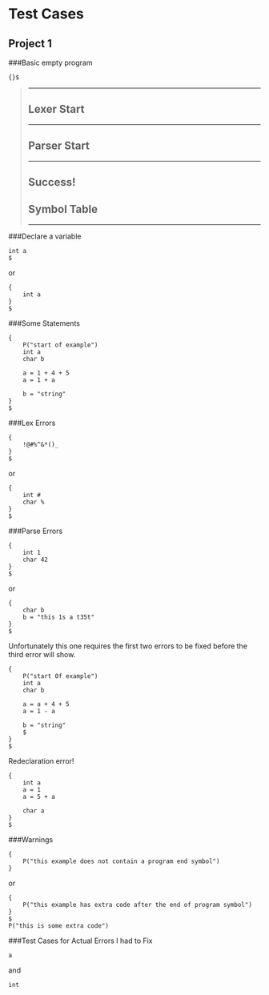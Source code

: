 Test Cases
==========

Project 1
---------
###Basic empty program
```
{}$
```
>------------
>Lexer Start
>------------
>------------
>Parser Start
>------------
>------------
>Success!
>------------
> 
>Symbol Table
>------------
>------------

###Declare a variable
```
int a
$
```
or
```
{
    int a
}
$
```

###Some Statements
```
{
    P("start of example")
    int a
    char b
    
    a = 1 + 4 + 5
    a = 1 + a
    
    b = "string"
}
$
```

###Lex Errors
```
{
    !@#%^&*()_
}
$
```
or
```
{
    int #
    char %
}
$
```

###Parse Errors
```
{
    int 1
    char 42
}
$
```
or
```
{
    char b
    b = "this 1s a t35t"
}
$
```
Unfortunately this one requires the first two errors to be fixed before the third error will show.
```
{
    P("start 0f example")
    int a
    char b
    
    a = a + 4 + 5
    a = 1 - a
    
    b = "string"
    $
}
$
```
Redeclaration error!
```
{
    int a
    a = 1
    a = 5 + a
    
    char a
}
$
```

###Warnings
```
{
    P("this example does not contain a program end symbol")
}
```
or
```
{
    P("this example has extra code after the end of program symbol")
}
$
P("this is some extra code")
```

###Test Cases for Actual Errors I had to Fix
```
a
```
and
```
int
```